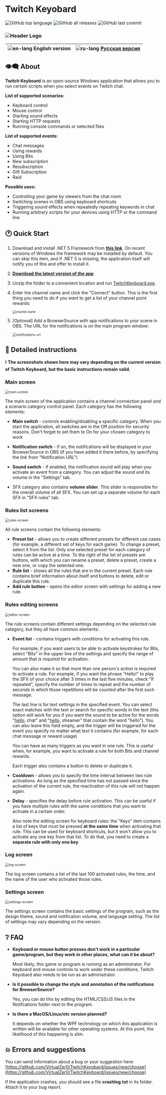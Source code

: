 # Twitch Keyobard

<img alt="GitHub top language" src="https://img.shields.io/github/languages/top/virtualzer0/twitchkeyboard"/> <img alt="GitHub all releases" src="https://img.shields.io/github/downloads/virtualzer0/twitchkeyboard/total"/> <img alt="GitHub last commit" src="https://img.shields.io/github/last-commit/virtualzer0/twitchkeyboard">

### ![Header Logo](./Docs/img/header-logo.png)

| ![en-lang](./Docs/img/en-lang.png) English version | ![ru-lang](./Docs/img/ru-lang.png) [Русская версия](https://github.com/VirtualZer0/TwitchKeyboard/blob/master/Docs/README.ru.md) |
| -------------------------------------------------: | ------------------------------------------------- |



## 👁‍🗨 About

**Twitch Keyboard** is an open-source Windows application that allows you to run certain scripts when you select events on Twitch chat.

**List of supported scenarios:**

- Keyboard control
- Mouse control
- Starting sound effects
- Starting HTTP requests
- Running console commands or selected files



**List of supported events:**

- Chat messages
- Using rewards
- Using Bits
- New subscription
- Resubscription
- Gift Subscription
- Raid

  

**Possible uses:**

- Controlling your game by viewers from the chat room
- Switching scenes in OBS using keyboard shortcuts
- Triggering sound effects when repeatedly repeating keywords in chat
- Running arbitrary scripts for your devices using HTTP or the command line



## 🕐 Quick Start

1. Download and install .NET 5 Framework from [**this link**](https://dotnet.microsoft.com/download/dotnet/5.0/runtime). On recent versions of Windows the framework may be installed by default. You can skip this item, and if .NET 5 is missing, the application itself will notify you of this and offer to install it.

2. [**Download the latest version of the app**](https://github.com/VirtualZer0/TwitchKeyboard/releases)

3. Unzip the folder to a convenient location and run <u>TwitchKeyboard.exe</u>.

4. Enter the channel name and click the "Connect" button. This is the first thing you need to do if you want to get a list of your channel point rewards:

   <img src="./Docs/img/en/channelName.png" alt="channel-name" style="zoom: 67%;"/>

5. [Optional] Add a BrowserSource with app notifications to your scene in OBS. The URL for the notifications is on the main program window:

    <img src="./Docs/img/notifications-url.png" alt="notifications-url" style="zoom:75%;"/>



## 💬 Detailed instructions

❗ **The screenshots shown here may vary depending on the current version of Twitch Keyboard, but the basic instructions remain valid.**

### Main screen

<img src="./Docs/img/en/mainScreen.png" alt="main-screen" style="zoom: 75%;" />

The main screen of the application contains a channel connection panel and a scenario category control panel. Each category has the following elements:

- **Main switch** - controls enabling/disabling a specific category. When you start the application, all switches are in the Off position for security reasons. Don't forget to set them to On for your chosen category to work

- **Notification switch** - if on, the notifications will be displayed in your BrowserSource in OBS (if you have added it there before, by specifying the link from "Notification URL")

- **Sound switch** - if enabled, the notification sound will play when you activate an event from a category. You can adjust the sound and its volume in the "Settings" tab.

- SFX category also contains **volume slider**. This slider is responsible for the overall volume of all SFX. You can set up a separate volume for each SFX in "SFX rules" tab.

  

### Rules list screens

<img src="./Docs/img/en/rulesScreen.png" alt="rules-screen" style="zoom:75%;" />

All rule screens contain the following elements:

- **Preset list** - allows you to create different presets for different use cases (for example, a different set of keys for each game). To change a preset, select it from the list. Only one selected preset for each category of rules can be active at a time. To the right of the list of presets are buttons, with which you can rename a preset, delete a preset, create a new one, or copy the selected one.
- **Rule list** - shows all the rules that are in the current preset. Each rule contains brief information about itself and buttons to delete, edit or duplicate this rule.
- **Add rule button** - opens the editor screen with settings for adding a new rule.

### Rules editing screens

<img src="./Docs/img/en/editorScreen.png" alt="editor-screen" style="zoom:75%;" />

The rule screens contain different settings depending on the selected rule category, but they all have common elements:

- **Event list** - contains triggers with conditions for activating this rule.

  For example, if you want users to be able to activate keystrokes for Bits, select "Bits" in the upper line of the settings and specify the range of amount that is required for activation.

  You can also make it so that more than one person's action is required to activate a rule. For example, if you want the phrase "Hello!" to play the SFX of your choice after 3 times in the last five minutes, check "If repeated", specify the number of times to repeat and the number of seconds in which those repetitions will be counted after the first such message.

  The last line is for text settings in the specified event. You can select exact matches with the text or search for specific words in the text (this option will work for you if you want the sound to be active for the words "<u>hello</u>, chat" and "<u>hello</u>, streamer" that contain the word "hello"). You can also leave this field empty, and the trigger will be triggered for the event you specify no matter what text it contains (for example, for each chat message or reward usage)

  You can have as many triggers as you want in one rule. This is useful when, for example, you want to activate a rule for both Bits and channel rewards.

  Each trigger also contains a button to delete or duplicate it.

- **Cooldown** - allows you to specify the time interval between two rule activations. As long as the specified time has not passed since the activation of the current rule, the reactivation of this rule will not happen again.

- **Delay** - specifies the delay before rule activation. This can be useful if you have multiple rules with the same conditions that you want to activate in a certain order.

  Also note the editing screen for keyboard rules: the "Keys" item contains a list of keys that must be pressed **at the same time** when activating that rule. This can be used for keyboard shortcuts, but it won't allow you to activate any one key from that list. To do that, you need to create a **separate rule with only one key**.

### Log screen

<img src="./Docs/img/en/logScreen.png" alt="log-screen" style="zoom:75%;" />

The log screen contains a list of the last 100 activated rules, the time, and the name of the user who activated those rules.

### Settings screen

<img src="./Docs/img/en/settingsScreen.png" alt="settings-screen" style="zoom:75%;" />

The settings screen contains the basic settings of the program, such as the design theme, sound and notification volume, and language setting. The list of settings may vary depending on the version.

## ❔ FAQ

- **Keyboard or mouse button presses don't work in a particular game/program, but they work in other places, what can it be about?**

  Most likely, this game or program is running as an administrator. For keyboard and mouse controls to work under these conditions, Twitch Keyobard also needs to be run as an administrator.
- **Is it possible to change the style and annotation of the notifications for BrowserSource?**

  Yes, you can do this by editing the HTML/CSS/JS files in the Notifcations folder next to the program.
- **Is there a MacOS/Linux/etc version planned?**

  It depends on whether the WPF technology on which this application is written will be available for other operating systems. At this point, the likelihood of this happening is slim.

## 💥 Errors and suggestions

You can send information about a bug or your suggestion here:
[https://github.com/VirtualZer0/TwitchKeyobard/issues/new/choose](https://github.com/VirtualZer0/TwitchKeyboard/issues/new/choose)

If the application crashes, you should see a file **crashlog.txt** in its folder. Attach it to your bug report.

